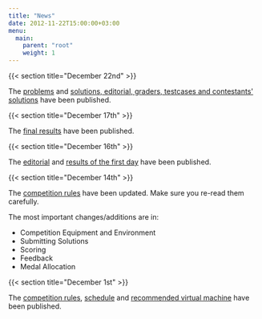 ```yaml
---
title: "News"
date: 2012-11-22T15:00:00+03:00
menu:
  main:
    parent: "root"
    weight: 1
---
```


{{< section title="December 22nd" >}}

The [problems](/contest/problems) and [solutions, editorial, graders, testcases and contestants' solutions](/contest/solutions) have been published.

{{< section title="December 17th" >}}

The [final results](/contest/results) have been published.

{{< section title="December 16th" >}}

The [editorial](/contest/problems) and [results of the first day](/contest/results) have been published.

{{< section title="December 14th" >}}

The [competition rules](/organisation/rules) have been updated. Make sure you re-read them carefully.

The most important changes/additions are in:
* Competition Equipment and Environment
* Submitting Solutions
* Scoring
* Feedback
* Medal Allocation

{{< section title="December 1st" >}}

The [competition rules](/organisation/rules), [schedule](/organisation/schedule) and [recommended virtual machine](/contest/vm) have been published.
